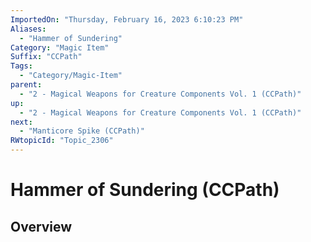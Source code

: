 ```yaml
---
ImportedOn: "Thursday, February 16, 2023 6:10:23 PM"
Aliases:
  - "Hammer of Sundering"
Category: "Magic Item"
Suffix: "CCPath"
Tags:
  - "Category/Magic-Item"
parent:
  - "2 - Magical Weapons for Creature Components Vol. 1 (CCPath)"
up:
  - "2 - Magical Weapons for Creature Components Vol. 1 (CCPath)"
next:
  - "Manticore Spike (CCPath)"
RWtopicId: "Topic_2306"
---
```

# Hammer of Sundering (CCPath)
## Overview

